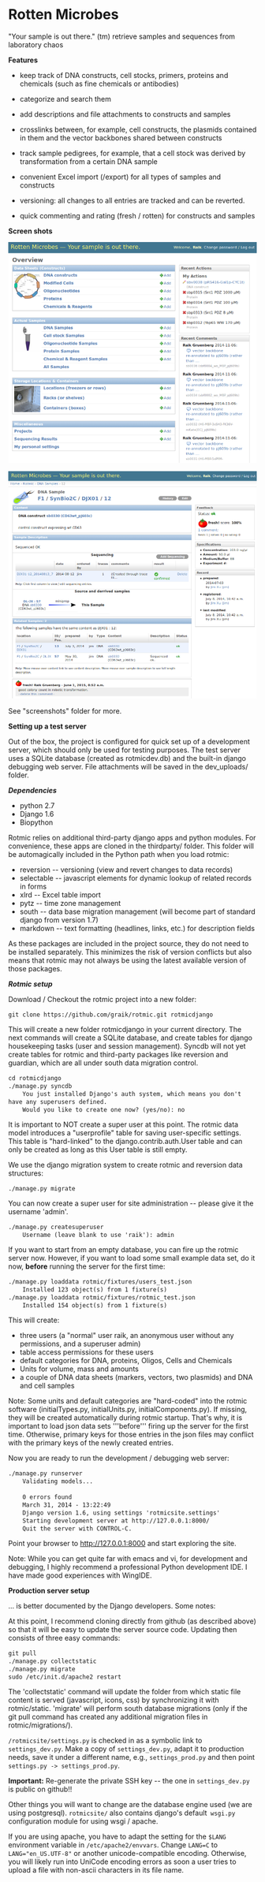 Rotten Microbes
================

"Your sample is out there." (tm)
retrieve samples and sequences from laboratory chaos

__Features__

 * keep track of DNA constructs, cell stocks, primers, proteins and
   chemicals (such as fine chemicals or antibodies)

 * categorize and search them

 * add descriptions and file attachments to constructs and samples

 * crosslinks between, for example, cell constructs, the plasmids
   contained in them and the vector backbones shared between
   constructs

 * track sample pedigrees, for example, that a cell stock was derived
   by transformation from a certain DNA sample

 * convenient Excel import (/export) for all types of samples and constructs

 * versioning: all changes to all entries are tracked and can be
   reverted.

 * quick commenting and rating (fresh / rotten) for constructs and
   samples


__Screen shots__

![Landing page](/screenshots/rotmic_home.png?raw=true)

![DNA sample](/screenshots/rotmic_dnasample.png?raw=true)

See "screenshots" folder for more.

__Setting up a test server__

Out of the box, the project is configured for quick set up of a development server, which should only be used for testing purposes. The test server uses a SQLite database (created as rotmicdev.db) and the built-in django debugging web server. File attachments will be saved in the dev_uploads/ folder.

___Dependencies___

 * python 2.7
 * Django 1.6
 * Biopython

Rotmic relies on additional third-party django apps and python modules. For convenience, these apps are cloned in the thirdparty/ folder. This folder will be automagically included in the Python path when you load rotmic:

 * reversion -- versioning (view and revert changes to data records)
 * selectable -- javascript elements for dynamic lookup of related records in forms
 * xlrd -- Excel table import
 * pytz -- time zone management
 * south -- data base migration management (will become part of standard django from version 1.7)
 * markdown -- text formatting (headlines, links, etc.) for description fields

As these packages are included in the project source, they do not need to be installed separately. This minimizes the risk of version conflicts but also means that rotmic may not always be using the latest available version of those packages.

___Rotmic setup___

Download / Checkout the rotmic project into a new folder:


    git clone https://github.com/graik/rotmic.git rotmicdjango


This will create a new folder rotmicdjango in your current directory. The next commands will create a SQLite database, and create tables for django housekeeping tasks (user and session management). Syncdb will not yet create tables for rotmic and third-party packages like reversion and guardian, which are all under south data migration control.

    cd rotmicdjango
    ./manage.py syncdb
        You just installed Django's auth system, which means you don't have any superusers defined.
        Would you like to create one now? (yes/no): no

It is important to NOT create a super user at this point. The rotmic data model introduces a "userprofile" table for saving user-specific settings. This table is "hard-linked" to the django.contrib.auth.User table and can only be created as long as this User table is still empty.

We use the django migration system to create rotmic and reversion data structures:

    ./manage.py migrate

You can now create a super user for site administration -- please give it the username 'admin'.

    ./manage.py createsuperuser
        Username (leave blank to use 'raik'): admin

If you want to start from an empty database, you can fire up the rotmic server now. 
However, if you want to load some small example data set, do it now, **before** running the server for the first time:

    ./manage.py loaddata rotmic/fixtures/users_test.json
        Installed 123 object(s) from 1 fixture(s)
    ./manage.py loaddata rotmic/fixtures/rotmic_test.json
        Installed 154 object(s) from 1 fixture(s)

This will create:
 * three users (a "normal" user raik, an anonymous user without any permissions, and a superuser admin)
 * table access permissions for these users
 * default categories for DNA, proteins, Oligos, Cells and Chemicals
 * Units for volume, mass and amounts
 * a couple of DNA data sheets (markers, vectors, two plasmids) and DNA and cell samples

Note: Some units and default categories are "hard-coded" into the rotmic software (initialTypes.py, initialUnits.py, initialComponents.py). If missing, they will be created automatically during rotmic startup. That's why, it is important to load json data sets '''before''' firing up the server for the first time. Otherwise, primary keys for those entries in the json files may conflict with the primary keys of the newly created entries.

Now you are ready to run the development / debugging web server:

    ./manage.py runserver
        Validating models...
        
        0 errors found
        March 31, 2014 - 13:22:49
        Django version 1.6, using settings 'rotmicsite.settings'
        Starting development server at http://127.0.0.1:8000/
        Quit the server with CONTROL-C.

Point your browser to http://127.0.0.1:8000 and start exploring the site.

Note: While you can get quite far with emacs and vi, for development and debugging, I highly recommend a professional Python development IDE. I have made good experiences with WingIDE.

__Production server setup__

... is better documented by the Django developers. Some notes:

At this point, I recommend cloning directly from github (as described above) so that 
it will be easy to update the server source code. Updating then consists of three easy commands:

    git pull
    ./manage.py collectstatic
    ./manage.py migrate
    sudo /etc/init.d/apache2 restart

The 'collectstatic' command will update the folder from which static file content is served 
(javascript, icons, css) by synchronizing it with rotmic/static. 'migrate' will perform
south database migrations (only if the git pull command has created any additional migration
files in rotmic/migrations/).

`/rotmicsite/settings.py` is checked in as a symbolic link to `settings_dev.py`.
Make a copy of `settings_dev.py`, adapt it to production needs, save it under a different name,
e.g., `settings_prod.py` and then point `settings.py -> settings_prod.py`.

**Important:** Re-generate the private SSH key -- the one in `settings_dev.py` is public on github!!

Other things you will want to change are the database engine used (we are using postgresql). 
`rotmicsite/` also contains django's default` wsgi.py` configuration module for using wsgi / apache. 

If you are using apache, you have to adapt the setting for the `$LANG` environment variable in 
`/etc/apache2/envvars`. Change `LANG=C` to `LANG="en_US.UTF-8"` or another unicode-compatible encoding. 
Otherwise, you will likely run into UniCode encoding errors as soon a user tries to upload a file 
with non-ascii characters in its file name.
